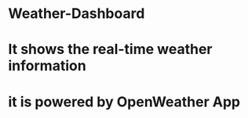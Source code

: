 ﻿# Weather-Dashboard
# It shows the real-time weather information
# it is powered by OpenWeather App

